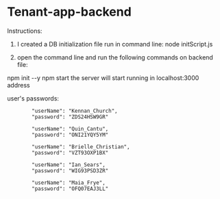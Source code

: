 # Tenant-app-backend

Instructions:

1. I created a DB initialization file
run in command line:
node initScript.js


2.  open the command line and run the following commands on backend file:

npm init --y
npm start
the server will start running in localhost:3000 address

user's passwords:

            "userName": "Kennan_Church",
            "password": "ZDS24HSW9GR"
     
            "userName": "Quin_Cantu",
            "password": "ONI21YQY5YM"
    
            "userName": "Brielle_Christian",
            "password": "VZT93OXP1BX"
      
            "userName": "Ian_Sears",
            "password": "WIG93PSD3ZR"
     
            "userName": "Maia_Frye",
            "password": "OFQ07EAJ3LL"
